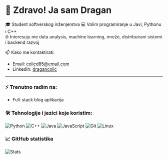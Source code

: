 # 👋 Zdravo! Ja sam Dragan

🎓 Student softverskog inženjerstva 
💻 Volim programiranje u Javi, Pythonu i C++  
🌐 Interesuju me data analysis, machine learning, mreže, distribuirani sistemi i backend razvoj  

📫 Kako me kontaktirati:  
- Email: colicd85@email.com  
- LinkedIn: [dragancolic](https://www.linkedin.com/in/dragancolic)

---

### ⚡ Trenutno radim na:
- Full-stack blog aplikacija

### 🛠️ Tehnologije i jezici koje koristim:
![Python](https://img.shields.io/badge/Python-3776AB?style=for-the-badge&logo=python&logoColor=white)
![C++](https://img.shields.io/badge/C++-00599C?style=for-the-badge&logo=c%2b%2b&logoColor=white)
![Java](https://img.shields.io/badge/Java-ED8B00?style=for-the-badge&logo=java&logoColor=white)
![JavaScript](https://img.shields.io/badge/JavaScript-F7DF1E?style=for-the-badge&logo=javascript&logoColor=black)
![Git](https://img.shields.io/badge/Git-F05032?style=for-the-badge&logo=git&logoColor=white)
![Linux](https://img.shields.io/badge/Linux-FCC624?style=for-the-badge&logo=linux&logoColor=black)

### 📈 GitHub statistika
![Stats](https://github-readme-stats.vercel.app/api?username=dragancolic&show_icons=true&theme=tokyonight)
